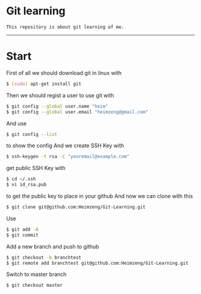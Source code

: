 # Git learning
	This repository is about git learning of me.
---------------------------------------------
# Start
First of all we should download git in linux with 	
```Bash
$ [sudo] apt-get install git
```
Then we should regist a user to use git with
```Bash
$ git config --global user.name "heim"
$ git config --global user.email "heimzeng@gmail.com"
```
And use
```Bash
$ git config --list
```
to show the config
And we create SSH Key with
```Bash
$ ssh-keygen -t rsa -C "youremail@example.com"
```
get public SSH Key with 
```Bash
$ cd ~/.ssh
$ vi id_rsa.pub
```
to get the public key to place in your github
And now we can clone with this
```Bash
$ git clone git@github.com:Heimzeng/Git-Learning.git
```
Use
```Bash
$ git add -A
$ git commit
```
Add a new branch and push to github
```Bash
$ git checkout -b branchtest
$ git remote add branchtest git@github.com:Heimzeng/Git-Learning.git
```
Switch to master branch
```Bash
$ git checkout master
```